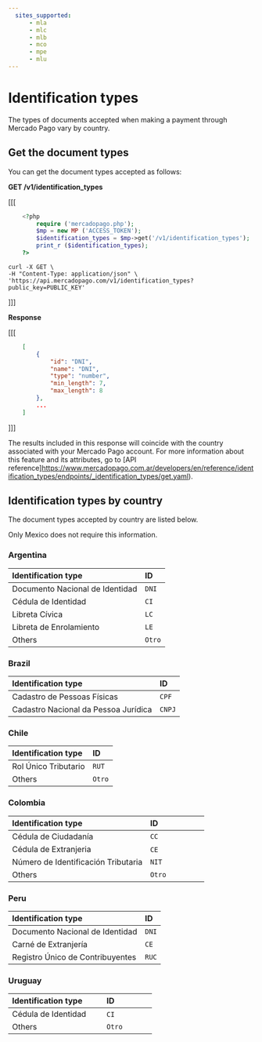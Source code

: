 ```yaml
---
  sites_supported:
      - mla
	  - mlc
	  - mlb
	  - mco
	  - mpe
	  - mlu
---
```


# Identification types

The types of documents accepted when making a payment through Mercado Pago vary by country.

## Get the document types

You can get the document types accepted as follows:

**GET /v1/identification_types**


[[[
```php
	<?php
		require ('mercadopago.php');
		$mp = new MP ('ACCESS_TOKEN');
		$identification_types = $mp->get('/v1/identification_types');
		print_r ($identification_types);
	?>
```
```curl
curl -X GET \
-H "Content-Type: application/json" \
'https://api.mercadopago.com/v1/identification_types?public_key=PUBLIC_KEY'
```
]]]

**Response**


[[[
```json
	[
		{
		    "id": "DNI",
		    "name": "DNI",
		    "type": "number",
		    "min_length": 7,
		    "max_length": 8
  		},
  		...
  	]
```
]]]

The results included in this response will coincide with the country associated with your Mercado Pago account. For more information about this feature and its attributes, go to  [API reference]https://www.mercadopago.com.ar/developers/en/reference/identification_types/endpoints/_identification_types/get.yaml).

## Identification types by country

The document types accepted by country are listed below.

Only Mexico does not require this information.

### Argentina

Identification type             | ID                       |
:------------------------------ | :----------------------- |
Documento Nacional de Identidad | `DNI`                    |
Cédula de Identidad             | `CI`                     |
Libreta Cívica                  | `LC`                     |
Libreta de Enrolamiento         | `LE`                     |
Others                          | `Otro`                   |

### Brazil

Identification type         | ID                       |
:-------------------------- | :----------------------- |
Cadastro de Pessoas Físicas | `CPF`                    |
Cadastro Nacional da Pessoa Jurídica | `CNPJ`                   |


### Chile

Identification type        | ID                       |
:------------------------- | :----------------------- |
Rol Único Tributario       | `RUT`                    |
Others                     | `Otro`                   |

### Colombia

Identification type                 | ID                       |
:---------------------------------- | :----------------------- |
Cédula de Ciudadanía                | `CC`                     |
Cédula de Extranjeria               | `CE`                     |
Número de Identificación Tributaria | `NIT`                    |
Others                              | `Otro`                   |

### Peru

Identification type              | ID                       |
:------------------------------- | :----------------------- |
Documento Nacional de Identidad  | `DNI`                    |
Carné de Extranjería             | `CE`                     |
Registro Único de Contribuyentes | `RUC`                    |

### Uruguay

Identification type        | ID                       |
:------------------------- | :----------------------- |
Cédula de Identidad        | `CI`                     |
Others                     | `Otro`                   |
